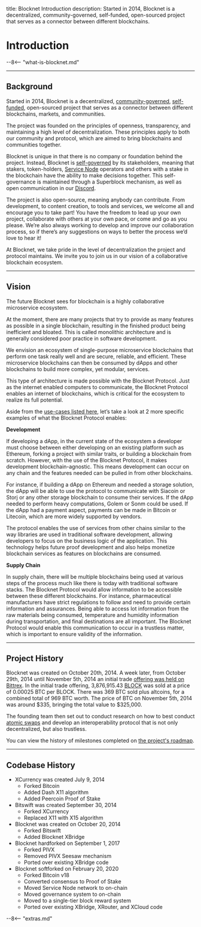 title: Blocknet Introduction
description: Started in 2014, Blocknet is a decentralized, community-governed, self-funded, open-sourced project that serves as a connector between different blockchains.


# Introduction
--8<-- "what-is-blocknet.md"

---

## Background
Started in 2014, Blocknet is a decentralized, [community-governed](/governance/introduction), [self-funded](/governance/introduction#superblock), open-sourced project that serves as a connector between different blockchains, markets, and communities. 

The project was founded on the principles of openness, transparency, and maintaining a high level of decentralization. These principles apply to both our community and protocol, which are aimed to bring blockchains and communities together.

Blocknet is unique in that there is no company or foundation behind the project. Instead, Blocknet is [self-governed](/governance/introduction) by its stakeholders, meaning that stakers, token-holders, [Service Node](/service-nodes/introduction) operators and others with a stake in the blockchain have the ability to make decisions together. This self-governance is maintained through a Superblock mechanism, as well as open communication in our [Discord](https://discord.gg/vGa7GeCu8B). 

The project is also open-source, meaning anybody can contribute. From development, to content creation, to tools and services, we welcome all and encourage you to take part! You have the freedom to lead up your own project, collaborate with others at your own pace, or come and go as you please. We’re also always working to develop and improve our collaboration process, so if there’s any suggestions on ways to better the process we’d love to hear it!

At Blocknet, we take pride in the level of decentralization the project and protocol maintains. We invite you to join us in our vision of a collaborative blockchain ecosystem.

<!-- ---

## Purpose 
- connect blockchains to basically create an internet of blockchains
- future-proof development
- remove overhead like an isp does

-->

---

## Vision
The future Blocknet sees for blockchain is a highly collaborative microservice ecosystem.

At the moment, there are many projects that try to provide as many features as possible in a single blockchain, resulting in the finished product being inefficient and bloated. This is called monolithic architecture and is generally considered poor practice in software development. 

We envision an ecosystem of single-purpose microservice blockchains that perform one task really well and are secure, reliable, and efficient. These microservice blockchains can then be consumed by dApps and other blockchains to build more complex, yet modular, services.

This type of architecture is made possible with the Blocknet Protocol. Just as the internet enabled computers to communicate, the Blocknet Protocol enables an internet of blockchains, which is critical for the ecosystem to realize its full potential.

Aside from the [use-cases listed here](/project/blocknet-whitepaper.pdf#page=37), let’s take a look at 2 more specific examples of what the Blocknet Protocol enables:

**Development**

If developing a dApp, in the current state of the ecosystem a developer must choose between either developing on an existing platform such as Ethereum, forking a project with similar traits, or building a blockchain from scratch. However, with the use of the Blocknet Protocol, it makes development blockchain-agnostic. This means development can occur on any chain and the features needed can be pulled in from other blockchains. 

For instance, if building a dApp on Ethereum and needed a storage solution, the dApp will be able to use the protocol to communicate with Siacoin or Storj or any other storage blockchain to consume their services. If the dApp needed to perform heavy computations, Golem or Sonm could be used. If the dApp had a payment aspect, payments can be made in Bitcoin or Litecoin, which are more widely supported by vendors.

The protocol enables the use of services from other chains similar to the way libraries are used in traditional software development, allowing developers to focus on the business logic of the application. This technology helps future proof development and also helps monetize blockchain services as features on blockchains are consumed.

**Supply Chain**

In supply chain, there will be multiple blockchains being used at various steps of the process much like there is today with traditional software stacks. The Blocknet Protocol would allow information to be accessible between these different blockchains. For instance, pharmaceutical manufacturers have strict regulations to follow and need to provide certain information and assurances. Being able to access lot information from the raw materials being consumed, temperature and humidity information during transportation, and final destinations are all important. The Blocknet Protocol would enable this communication to occur in a trustless matter, which is important to ensure validity of the information.

---

## Project History
Blocknet was created on October 20th, 2014. A week later, from October 29th, 2014 until November 5th, 2014 an initial trade [offering was held on Bittrex](http://digitalmoneytimes.com/blocknet-ito-token-sale-is-a-success-sale-numbers-revealed/). In the initial trade offering, 3,876,915.43 [BLOCK](/blockchain/introduction) was sold at a price of 0.00025 BTC per BLOCK. There was 369 BTC sold plus altcoins, for a combined total of 969 BTC worth. The price of BTC on November 5th, 2014 was around $335, bringing the total value to $325,000.

The founding team then set out to conduct research on how to best conduct [atomic swaps](https://en.bitcoin.it/wiki/Atomic_swap) and develop an interoperability protocol that is not only decentralized, but also trustless. 

You can view the history of milestones completed on [the project's roadmap](https://blocknet.co/#roadmap).

---

## Codebase History

* XCurrency was created July 9, 2014 
	* Forked Bitcoin
	* Added Dash X11 algorithm
	* Added Peercoin Proof of Stake
* Bitswift was created September 30, 2014
	* Forked XCurrency
	* Replaced X11 with X15 algorithm
* Blocknet was created on October 20, 2014
	* Forked Bitswift
	* Added Blocknet XBridge
* Blocknet hardforked on September 1, 2017
	* Forked PIVX
	* Removed PIVX Seesaw mechanism
	* Ported over existing XBridge code
* Blocknet softforked on February 20, 2020
	* Forked Bitcoin v18
	* Converted consensus to Proof of Stake
	* Moved Service Node network to on-chain
	* Moved governance system to on-chain
	* Moved to a single-tier block reward system
	* Ported over existing XBridge, XRouter, and XCloud code















<script type="text/javascript">
// read instructions for related links in ../snippets/extras.md
var relatedLinks = [];
</script>

--8<-- "extras.md"





